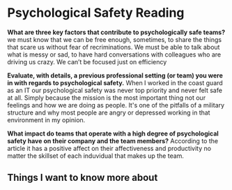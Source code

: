 # Psychological Safety Reading #

**What are three key factors that contribute to psychologically safe teams?**
we must know that we can be free enough, sometimes, to share the things that scare us without fear of recriminations. We must be able to talk about what is messy or sad, to have hard conversations with colleagues who are driving us crazy. We can’t be focused just on efficiency

**Evaluate, with details, a previous professional setting (or team) you were in with regards to psychological safety.**
When I worked in the coast guard as an IT our psychological safety was never top priority and never felt safe at all. Simply because the mission is the most important thing not our feelings and how we are doing as people. It's one of the pitfalls of a military structure and why most people are angry or depressed working in that environment in my opinion.

**What impact do teams that operate with a high degree of psychological safety have on their company and the team members?**
According to the article it has a positive affect on their affectiveness and productivity no matter the skillset of each induvidual that makes up the team.

## Things I want to know more about ##